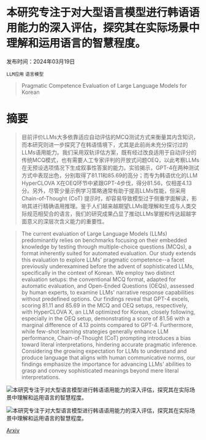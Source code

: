 # 本研究专注于对大型语言模型进行韩语语用能力的深入评估，探究其在实际场景中理解和运用语言的智慧程度。

发布时间：2024年03月19日

`LLM应用` `语言模型`

> Pragmatic Competence Evaluation of Large Language Models for Korean

# 摘要

> 目前评价LLMs大多依靠适应自动评估的MCQ测试方式来衡量其内含知识，而本研究则进一步探究了在韩语情境下，尤其是此前尚未充分探讨过的LLMs语用能力。我们采用双轨评估方案，既有经过改良适用于自动评分的传统MCQ模式，也有需要人工专家评判的开放式问题OEQ，以此考察LLMs在无预设选项情况下生成叙事性答案的能力。实验揭示，GPT-4在两种测试方式中表现出色，分别取得了81.11和85.69的高分；而专为韩语优化的LLM HyperCLOVA X在OEQ环节中紧跟GPT-4步伐，得分81.56，仅相差4.13分。另外，尽管少量示例学习策略通常有助于提高LLMs性能，但采用Chain-of-Thought (CoT) 提示时，却容易导致模型过于侧重字面解读，影响其进行精确语用推理。鉴于人们越来越期望LLMs能理解和生成与人类交际规范相契合的语言，我们的研究成果凸显了推动LLMs掌握和传达超越字面意义的深层次含义能力的重要性。

> The current evaluation of Large Language Models (LLMs) predominantly relies on benchmarks focusing on their embedded knowledge by testing through multiple-choice questions (MCQs), a format inherently suited for automated evaluation. Our study extends this evaluation to explore LLMs' pragmatic competence--a facet previously underexamined before the advent of sophisticated LLMs, specifically in the context of Korean. We employ two distinct evaluation setups: the conventional MCQ format, adapted for automatic evaluation, and Open-Ended Questions (OEQs), assessed by human experts, to examine LLMs' narrative response capabilities without predefined options. Our findings reveal that GPT-4 excels, scoring 81.11 and 85.69 in the MCQ and OEQ setups, respectively, with HyperCLOVA X, an LLM optimized for Korean, closely following, especially in the OEQ setup, demonstrating a score of 81.56 with a marginal difference of 4.13 points compared to GPT-4. Furthermore, while few-shot learning strategies generally enhance LLM performance, Chain-of-Thought (CoT) prompting introduces a bias toward literal interpretations, hindering accurate pragmatic inference. Considering the growing expectation for LLMs to understand and produce language that aligns with human communicative norms, our findings emphasize the importance for advancing LLMs' abilities to grasp and convey sophisticated meanings beyond mere literal interpretations.

![本研究专注于对大型语言模型进行韩语语用能力的深入评估，探究其在实际场景中理解和运用语言的智慧程度。](../../../paper_images/2403.12675/x1.png)

![本研究专注于对大型语言模型进行韩语语用能力的深入评估，探究其在实际场景中理解和运用语言的智慧程度。](../../../paper_images/2403.12675/x2.png)

[Arxiv](https://arxiv.org/abs/2403.12675)